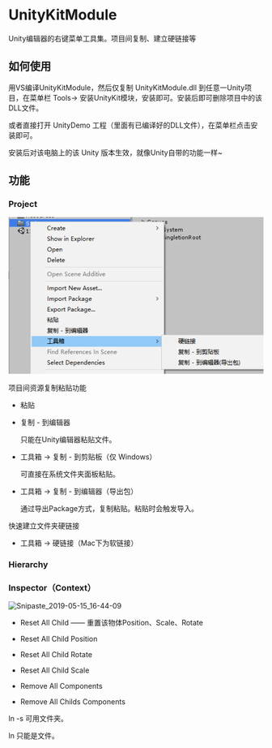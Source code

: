 # UnityKitModule

Unity编辑器的右键菜单工具集。项目间复制、建立硬链接等

## 如何使用

用VS编译UnityKitModule，然后仅复制 UnityKitModule.dll 到任意一Unity项目，在菜单栏 Tools-> 安装UnityKit模块，安装即可。安装后即可删除项目中的该DLL文件。

或者直接打开 UnityDemo 工程（里面有已编译好的DLL文件），在菜单栏点击安装即可。

安装后对该电脑上的该 Unity 版本生效，就像Unity自带的功能一样~

## 功能

### Project

![snipaste_20180316_142435](Doc/snipaste_20180316_142435.png)

项目间资源复制粘贴功能

* 粘贴

* 复制 - 到编辑器

  只能在Unity编辑器粘贴文件。

* 工具箱 -> 复制 - 到剪贴板（仅 Windows）

  可直接在系统文件夹面板粘贴。

* 工具箱 -> 复制 - 到编辑器（导出包）

  通过导出Package方式，复制粘贴。粘贴时会触发导入。

快速建立文件夹硬链接

* 工具箱 -> 硬链接（Mac下为软链接）

### Hierarchy

### Inspector（Context）

![Snipaste_2019-05-15_16-44-09](/Users/liangddyy/Documents/_Workspace/_my/UnityKitModule/Doc/Snipaste_2019-05-15_16-44-09.png)

* Reset All Child —— 重置该物体Position、Scale、Rotate
* Reset All Child Position
* Reset All Child Rotate
* Reset All Child Scale

* Remove All Components
* Remove All Childs Components





ln -s 可用文件夹。

ln 只能是文件。